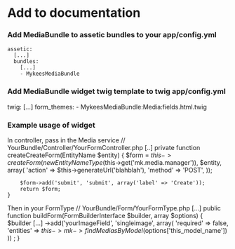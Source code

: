 # Add to documentation #

### Add MediaBundle to assetic bundles to your app/config.yml ###
    assetic:
      [...]
      bundles:
        [...]
        - MykeesMediaBundle

### Add MediaBundle widget twig template to twig app/config.yml ###
  twig:
    [...]
  form_themes:
    - MykeesMediaBundle:Media:fields.html.twig

### Example usage of widget ###
In controller, pass in the Media service
  // YourBundle/Controller/YourFormController.php
  [..]
    private function createCreateForm(EntityName $entity)
    {
        $form = $this->createForm(new EntityNameType($this->get('mk.media.manager')), $entity, array(
            'action' => $this->generateUrl('blahblah'),
            'method' => 'POST',
        ));

        $form->add('submit', 'submit', array('label' => 'Create'));
        return $form;
    }

Then in your FormType
  // YourBundle/Form/YourFormType.php
  [...]
    public function buildForm(FormBuilderInterface $builder, array $options)
    {
        $builder
            [...]
            ->add('yourImageField', 'singleimage', array(
                'required' => false,
                'entities' => $this->mk->findMediasByModel($options['this_model_name'])
            ))
        ;
    }
